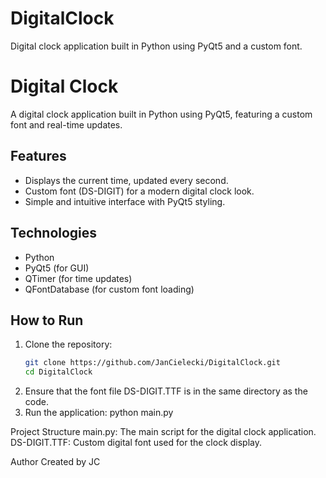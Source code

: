 # DigitalClock
Digital clock application built in Python using PyQt5 and a custom font.

# Digital Clock

A digital clock application built in Python using PyQt5, featuring a custom font and real-time updates.

## Features
- Displays the current time, updated every second.
- Custom font (DS-DIGIT) for a modern digital clock look.
- Simple and intuitive interface with PyQt5 styling.

## Technologies
- Python
- PyQt5 (for GUI)
- QTimer (for time updates)
- QFontDatabase (for custom font loading)

## How to Run
1. Clone the repository:
   ```bash
   git clone https://github.com/JanCielecki/DigitalClock.git
   cd DigitalClock

2. Ensure that the font file DS-DIGIT.TTF is in the same directory as the code.
3. Run the application:
   python main.py

Project Structure
main.py: The main script for the digital clock application.
DS-DIGIT.TTF: Custom digital font used for the clock display.

Author
Created by JC
